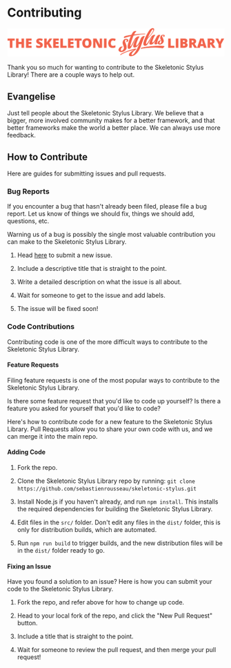 # Contributing

![alt text][logo]

[logo]: ../images/skeletonic-stylus-readme.svg "Skeletonic Stylus Library Banner"

Thank you so much for wanting to contribute to the Skeletonic Stylus Library! There are a couple ways to help out.

## Evangelise

Just tell people about the Skeletonic Stylus Library. We believe that a bigger, more involved community makes for a better framework, and that better frameworks make the world a better place. We can always use more feedback.

## How to Contribute

Here are guides for submitting issues and pull requests.

### Bug Reports

If you encounter a bug that hasn't already been filed, please file a bug report. Let us know of things we should fix, things we should add, questions, etc.

Warning us of a bug is possibly the single most valuable contribution you can make to the Skeletonic Stylus Library.

1) Head [here](https://github.com/sebastienrousseau/skeletonic-stylus/issues/new) to submit a new issue.

2) Include a descriptive title that is straight to the point.

3) Write a detailed description on what the issue is all about.

4) Wait for someone to get to the issue and add labels.

5) The issue will be fixed soon!

### Code Contributions

Contributing code is one of the more difficult ways to contribute to the Skeletonic Stylus Library.

#### Feature Requests

Filing feature requests is one of the most popular ways to contribute to the Skeletonic Stylus Library.

Is there some feature request that you'd like to code up yourself? Is there a feature you asked for yourself that you'd like to code?

Here's how to contribute code for a new feature to the Skeletonic Stylus Library. Pull Requests allow you to share your own code with us, and we can merge it into the main repo.

#### Adding Code

1) Fork the repo.

2) Clone the Skeletonic Stylus Library repo by running: `git clone https://github.com/sebastienrousseau/skeletonic-stylus.git`

3) Install Node.js if you haven't already, and run `npm install`. This installs the required dependencies for building the Skeletonic Stylus Library.

4) Edit files in the `src/` folder. Don't edit any files in the `dist/` folder, this is only for distribution builds, which are automated.

5) Run `npm run build` to trigger builds, and the new distribution files will be in the `dist/` folder ready to go.

#### Fixing an Issue

Have you found a solution to an issue? Here is how you can submit your code to the Skeletonic Stylus Library.

1) Fork the repo, and refer above for how to change up code.

2) Head to your local fork of the repo, and click the "New Pull Request" button.

3) Include a title that is straight to the point.

4) Wait for someone to review the pull request, and then merge your pull request!

